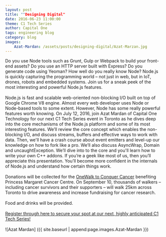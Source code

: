 ```yaml
---
layout: post
title: ""Designing Digital"
date: 2016-06-23 11:00:00
theme: C1 Tech Series
author: Capital One 
tags: engineering blog
category: blog
images:
    Azat-Mardan: /assets/posts/designing-digital/Azat-Marzan.jpg
---
```

Do you use Node tools such as Grunt, Gulp or Webpack to build your front-end assets? Do you use an HTTP server built with Express? Do you generate code using Yeoman? How well do you really know Node? 
Node.js is quickly capturing the programming world – not just in web, but in IoT, drones, robots and embedded systems. Join us for a sneak peek of the most interesting and powerful Node.js features.
<br/><br/> 
Node.js is fast and scalable web-oriented non-blocking I/O built on top of Google Chrome V8 engine. Almost every web developer uses Node or Node-based tools to some extent. However, Node has some really powerful features worth knowing. On July 12, 2016, join Azat Mardan of Capital One Technology for our next C1 Tech Series event in Toronto as he dives deep into the core mechanisms of the Node.js platform and some of its most interesting features. We’ll review the core concept which enables the non-blocking I/O, and discuss streams, buffers and effective ways to work with data. Then, we'll have a crash course about event emitters and level-up our knowledge on how to fork like a pro. We’ll also discuss AsyncWrap, Domain and uncaughtException. We’ll dive into to the core and you'll learn how to write your own C++ addons. If you’re a geek like most of us, then you’ll appreciate this presentation. You’ll become more confident in the internals of Node.js and understand how certain things work.
<br/><br/> 
Donations will be collected for the [OneWalk to Conquer Cancer](http://to16.onewalk.ca/site/PageServer?pagename=to16_homepage) benefiting Princess Margaret Cancer Centre. On September 10, thousands of walkers – including cancer survivors and their supporters – will walk 25km across Toronto to drive awareness and increase fundraising for cancer research. 
<br/><br/> 
Food and drinks will be provided.
<br/><br/> 
[Register through here to secure your spot at our next, highly anticipated C1 Tech Series!]()
<br/><br/>
![Azat Mardan] ({{ site.baseurl | append:page.images.Azat-Mardan }})
